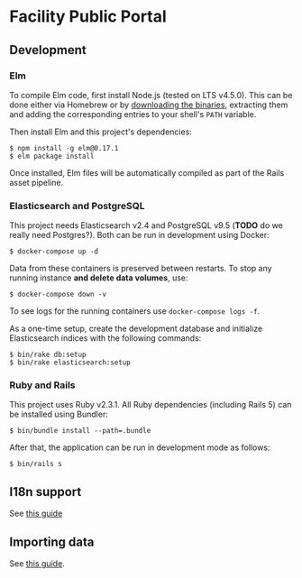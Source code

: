 # Facility Public Portal

## Development

### Elm

To compile Elm code, first install Node.js (tested on LTS v4.5.0).
This can be done either via Homebrew or by [downloading the binaries](https://nodejs.org/en/download/), extracting them and adding the corresponding entries to your shell's `PATH` variable.

Then install Elm and this project's dependencies:

```
$ npm install -g elm@0.17.1
$ elm package install
```

Once  installed, Elm files will be automatically compiled as part of the Rails asset pipeline.

### Elasticsearch and PostgreSQL

This project needs Elasticsearch v2.4 and PostgreSQL v9.5 (**TODO** do we really need Postgres?).
Both can be run in development using Docker:

```
$ docker-compose up -d
```

Data from these containers is preserved between restarts. To stop any running instance **and delete data volumes**, use:

```
$ docker-compose down -v
```

To see logs for the running containers use `docker-compose logs -f`.

As a one-time setup, create the development database and initialize Elasticsearch indices with the following commands:

```
$ bin/rake db:setup
$ bin/rake elasticsearch:setup
```

### Ruby and Rails

This project uses Ruby v2.3.1. All Ruby dependencies (including Rails 5) can be installed using Bundler:

```
$ bin/bundle install --path=.bundle
```

After that, the application can be run in development mode as follows:

```
$ bin/rails s
```

## I18n support

See [this guide](docs/i18n.md)

## Importing data

See [this guide](docs/importing.md).
